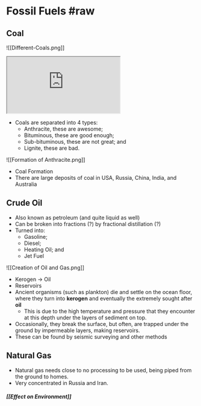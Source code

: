 # Fossil Fuels #raw
## Coal
![[Different-Coals.png]]
<iframe src="https://mint-garden.netlify.app/assets/Different-Coals.png"></iframe>

- Coals are separated into 4 types:
	- Anthracite, these are awesome;
	- Bituminous, these are good enough;
	- Sub-bituminous, these are not great; and
	- Lignite, these are bad.

![[Formation of Anthracite.png]]
- Coal Formation
- There are large deposits of coal in USA, Russia, China, India, and Australia
## Crude Oil
- Also known as petroleum (and quite liquid as well)
- Can be broken into fractions (?) by fractional distillation (?)
- Turned into:
	- Gasoline;
	- Diesel;
	- Heating Oil; and
	- Jet Fuel

![[Creation of Oil and Gas.png]]
- Kerogen -> Oil 
- Reservoirs
- Ancient organisms (such as plankton) die and settle on the ocean floor, where they turn into **kerogen** and eventually the extremely sought after **oil**
	- This is due to the high temperature and pressure that they encounter at this depth under the layers of sediment on top.
- Occasionally, they break the surface, but often, are trapped under the ground by impermeable layers, making reservoirs.
- These can be found by seismic surveying and other methods
## Natural Gas
- Natural gas needs close to no processing to be used, being piped from the ground to homes.
- Very concentrated in Russia and Iran.
##### [[Effect on Environment]]
